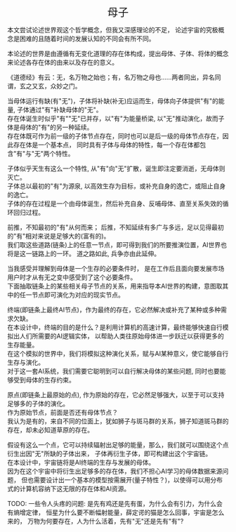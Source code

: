 <center><font size=5>母子</font></center>

本文尝试论述世界观这个哲学概念，但我又深感理论的不足，
论述宇宙的究极概念是困难的且随着时间的发展认知的不同会有所不同。<br/>

本论述的世界是由遵循有无变化道理的存在体构成，提出母体、子体、将体的概念来论述各存在体的由来以及存在的意义。<br/>

《道德经》有云：无，名万物之始也；有，名万物之母也......两者同出，异名同谓，玄之又玄，众妙之门。<br/>

当母体运行有缺(有"无")，子体将补缺(补无)应运而生，母体向子体提供"有"的能量, 子体通过"有"补缺母体的"无"。<br/>
存在体诞生时似乎"有""无"已并存，以"有"为能量桥梁, 以"无"推动演化，故而子体是母体的"有"的另一种延续。<br/>
存在体既可作为前一级的子体节点存在，同时也可以是后一级的母体节点存在，因此存在体是一个基本点，
同时具有子体与母体的特性，每一个存在体都包含"有"与"无"两个特性。

子体似乎天生有这么一个特性, 从"有"向"无"扩散，诞生即注定要消逝，无母体则灭亡。<br/>
子体总以最初的"有"为源泉, 以高效生存为目标，或补充自身的逸亡，或阻止自身的逸亡。<br/>
子体的存在过程是一个由母体诞生，然后补充自身、反哺母体、直至关系失效的循环回归过程。<br/>

前推，不知最初的"有"从何而来； 后推，不知延续有多广与多远，足以见得最初的"有"相对来说是足够大的(富有的)。<br/>
我们取这些道路(链条)上的任意一节点，即可得到我们的所要推演位置，AI世界也将是这一链路上的一环。
道之路如此, 兵争亦由此延伸。

当我感受并理解到母体是一个生存的必要条件时，
是在工作后且面向要发展市场用户时才从有无之变中感受到了这个必要条件。<br/>
下面抽取链条上的某些相关母子节点的关系，用来指导本AI世界的构建，意图取其中的任一节点即可演化为对应的现实节点。

终端(即链条上最终AI节点)，作为最终的存在，它必然解决或补充了某种或多种需求欠缺。<br/>
在本设计中，终端的目的是什么？是利用计算机的高速计算，最终能够快速自行模拟出人们所需要的AI逻辑实体，
以帮助人类往原始母体进一步跃迁以获得更多的生存能量。<br/>
在这个模拟的世界中，我们将模拟这种演化关系，赋与AI某种意义，使它能够自行生存与演化。<br/>
对于这一套AI系统，我们需要它聪明到可以自行解决母体的某些问题, 同时也要能够受到母体的生存约束。

原点(即链条上最原始的点), 作为原始的存在，它必然足够强大，以至于可以支持足够多的子体的演化。<br/> 
作为原始节点，前面是否还有母体节点？<br/>
我认为是有的，来自不同的位面上，犹如狮子与斑马群的关系，狮子知道斑马群的存在，却未必知道草原的存在。

假设有这么一个点，它可以持续辐射出足够的能量，那么，我们就可以围绕这个点衍生出因"无"所缺的子体出来，
子体再衍生子体，即可构建出这个宇宙链。<br />
在本设计中，宇宙链将是AI终端的生存与发展的母体。<br/>
因为在这个宇宙中将衍生出足够多的存在体，我们不担心AI学习的母体数据来源问题，
但也需要设计出一个基本的模型按需展开(量子特性？)，以使得可以用分布式的计算机容纳下这无限的存在体和AI资源。<br/>


TODO:
一些令人头疼的问题:
是先有鸡还是先有蛋，为什么会有引力，为什么会有熵增定律，
恒星为什么要不断幅射能量，薛定谔的猫是怎么回事，宇宙是怎么来的，
万物为何要存在，人为什么活着，先有"无"还是先有"有"?
